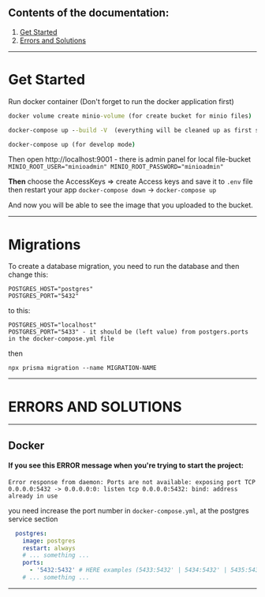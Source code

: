 ## Contents of the documentation:

1. [Get Started](#get-started)
2. [Errors and Solutions](#errors-and-solions)

---

# Get Started

Run docker container (Don't forget to run the docker application first)

```cmd
docker volume create minio-volume (for create bucket for minio files)
```

```cmd
docker-compose up --build -V  (everything will be cleaned up as first start)
```

```cmd
docker-compose up (for develop mode)
```

Then open http://localhost:9001 - there is admin panel for local file-bucket
`MINIO_ROOT_USER="minioadmin"
MINIO_ROOT_PASSWORD="minioadmin"`

**Then** choose the AccessKeys => create Access keys and save it to `.env` file
then restart your app `docker-compose down` -> `docker-compose up`

And now you will be able to see the image that you uploaded to the bucket.

---

# Migrations

To create a database migration, you need to run the database and then change this:

```
POSTGRES_HOST="postgres"
POSTGRES_PORT="5432"
```

to this:

```
POSTGRES_HOST="localhost"
POSTGRES_PORT="5433" - it should be (left value) from postgers.ports in the docker-compose.yml file
```

then

```
npx prisma migration --name MIGRATION-NAME
```

---

# ERRORS AND SOLUTIONS

---

## Docker

#### If you see this ERROR message when you're trying to start the project:

```
Error response from daemon: Ports are not available: exposing port TCP 0.0.0.0:5432 -> 0.0.0.0:0: listen tcp 0.0.0.0:5432: bind: address already in use
```

you need increase the port number in `docker-compose.yml`, at the postgres service section

```yaml
  postgres:
    image: postgres
    restart: always
    # ... something ...
    ports:
      - '5432:5432' # HERE examples (5433:5432' | 5434:5432' | 5435:5432')
    # ... something ...

```

---

